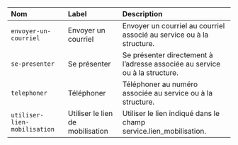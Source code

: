 | Nom | Label | Description |
| :- | :- | :- |
| `envoyer-un-courriel` | Envoyer un courriel | Envoyer un courriel au courriel associé au service ou à la structure. |
| `se-presenter` | Se présenter | Se présenter directement à l’adresse associée au service ou à la structure. |
| `telephoner` | Téléphoner | Téléphoner au numéro associée au service ou à la structure. |
| `utiliser-lien-mobilisation` | Utiliser le lien de mobilisation | Utiliser le lien indiqué dans le champ service.lien_mobilisation. |
